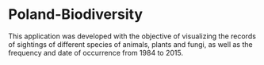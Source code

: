 # Poland-Biodiversity

This application was developed with the objective of visualizing the records of sightings of different species of animals, plants and fungi, as well as the frequency and date of occurrence from 1984 to 2015.

